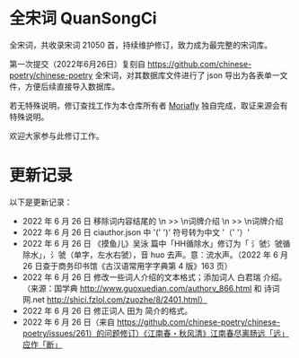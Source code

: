 # 全宋词 QuanSongCi

全宋词，共收录宋词 21050 首，持续维护修订，致力成为最完整的宋词库。

第一次提交（2022年6月26日）复刻自 https://github.com/chinese-poetry/chinese-poetry 全宋词，对其数据库文件进行了 json 导出为各表单一文件，方便后续直接导入数据库。

若无特殊说明，修订查找工作为本仓库所有者 [Moriafly](https://github.com/Moriafly) 独自完成，取证来源会有特殊说明。

欢迎大家参与此修订工作。

# 更新记录

以下是更新记录：

- 2022 年 6 月 26 日 移除词内容结尾的 \n >> \n词牌介绍 \n >> \n词牌介绍
- 2022 年 6 月 26 日 ciauthor.json 中 '(' ')' 符号转为中文 '（' '）'
- 2022 年 6 月 26 日 《摸鱼儿》吴泳 篇中「HH循除水」修订为「 氵虢氵虢循除水」，氵虢（单字，左水右虢），音 huo 去声。意：流水声。（2022 年 6 月 26 日查于商务印书馆《古汉语常用字字典第 4 版》163 页）
- 2022 年 6 月 26 日 修改一些词人介绍的文本格式；添加词人 白君瑞 介绍。（来源：国学典 http://www.guoxuedian.com/authorv_866.html 和 诗词网.net http://shici.fzlol.com/zuozhe/8/2401.html）
- 2022 年 6 月 26 日 修正词人 田为 简介的格式。
- 2022 年 6 月 26 日（来自 https://github.com/chinese-poetry/chinese-poetry/issues/261）的问题修订）《江南春・秋风清》江南春尽离肠远「远」应作「断」